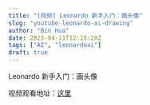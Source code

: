 ```yaml
---
title: "[视频] Leonardo 新手入门：画头像"
slug: "youtube-leonardo-ai-drawing"
author: "Bin Hua"
date: 2023-04-11T12:15:20Z
tags: ["AI", "leonardoai"]
draft: true
---
```


Leonardo 新手入门：画头像

视频观看地址：[这里](https://www.youtube.com/watch?v=CCrQZ8djHTk)
